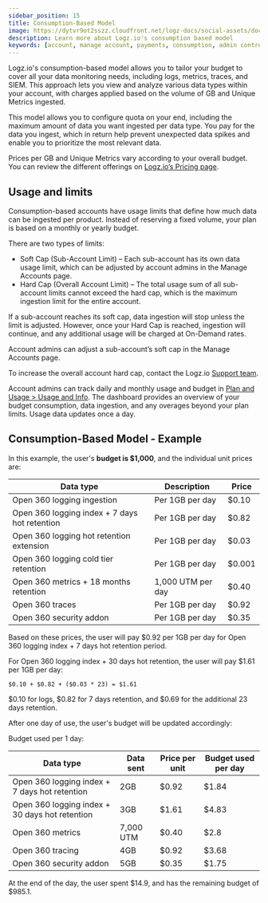 ```yaml
---
sidebar_position: 15
title: Consumption-Based Model
image: https://dytvr9ot2sszz.cloudfront.net/logz-docs/social-assets/docs-social.jpg
description: Learn more about Logz.io's consumption based model
keywords: [account, manage account, payments, consumption, admin controls, admin, access control]
---
```



Logz.io's consumption-based model allows you to tailor your budget to cover all your data monitoring needs, including logs, metrics, traces, and SIEM. This approach lets you view and analyze various data types within your account, with charges applied based on the volume of GB and Unique Metrics ingested.

This model allows you to configure quota on your end, including the maximum amount of data you want ingested per data type. You pay for the data you ingest, which in return help prevent unexpected data spikes and enable you to prioritize the most relevant data.

Prices per GB and Unique Metrics vary according to your overall budget. You can review the different offerings on [Logz.io’s Pricing page](https://logz.io).


<h2 id="usage">Usage and limits</h2>

Consumption-based accounts have usage limits that define how much data can be ingested per product. Instead of reserving a fixed volume, your plan is based on a monthly or yearly budget.

There are two types of limits:

* Soft Cap (Sub-Account Limit) – Each sub-account has its own data usage limit, which can be adjusted by account admins in the Manage Accounts page.
* Hard Cap (Overall Account Limit) – The total usage sum of all sub-account limits cannot exceed the hard cap, which is the maximum ingestion limit for the entire account.

If a sub-account reaches its soft cap, data ingestion will stop unless the limit is adjusted. However, once your Hard Cap is reached, ingestion will continue, and any additional usage will be charged at On-Demand rates.

Account admins can adjust a sub-account’s soft cap in the Manage Accounts page.

To increase the overall account hard cap, contact the Logz.io [Support team](mailto:help@logz.io).

Account admins can track daily and monthly usage and budget in [Plan and Usage > Usage and Info](https://app.logz.io/#/dashboard/settings/plan-and-billing/usage). The dashboard provides an overview of your budget consumption, data ingestion, and any overages beyond your plan limits. Usage data updates once a day.


<h2 id="example"> Consumption-Based Model - Example </h2>

In this example, the user's **budget is $1,000**, and the individual unit prices are:


|Data type                                      | Description       | Price |
|-----------------------------------------------|-------------------|-------|
| Open 360 logging ingestion                    | Per 1GB per day   | $0.10 |
| Open 360 logging index + 7 days hot retention | Per 1GB per day   | $0.82 |
| Open 360 logging hot retention extension      | Per 1GB per day   | $0.03 |
| Open 360 logging cold tier retention          | Per 1GB per day   | $0.001 |
| Open 360 metrics + 18 months retention        | 1,000 UTM per day | $0.40 |
| Open 360 traces                               | Per 1GB per day   | $0.92 |
| Open 360 security addon                       | Per 1GB per day   | $0.35 |

Based on these prices, the user will pay $0.92 per 1GB per day for Open 360 logging index + 7 days hot retention period.

For Open 360 logging index + 30 days hot retention, the user will pay $1.61 per 1GB per day:

`$0.10 + $0.82 + ($0.03 * 23) = $1.61`

$0.10 for logs, $0.82 for 7 days retention, and $0.69 for the additional 23 days retention.

After one day of use, the user's budget will be updated accordingly:

Budget used per 1 day:

|Data type                                        | Data sent      | Price per unit | Budget used per day |
|-------------------------------------------------|----------------|----------------|---------------------|
| Open 360 logging index + 7 days hot retention   | 2GB            | $0.92          | $1.84               |
| Open 360 logging index + 30 days hot retention  | 3GB            | $1.61          | $4.83               |
| Open 360 metrics                                | 7,000 UTM      | $0.40          | $2.8                |
| Open 360 tracing                                | 4GB            | $0.92          | $3.68               |
| Open 360 security addon                         | 5GB            | $0.35          | $1.75               | 

At the end of the day, the user spent $14.9, and has the remaining budget of $985.1.


<!-- 
////

Caps (min/Max) 

Can they send above cap - how can they increase cap 

Soft cap/Hard cap 

How do they pay - explain what does it mean usage based 

No flexibility under logs analytics 

Overage charge 


///

Overage calculations	
How is the process done?
Based on the flow above
Monthly vs Annually

/// -->

